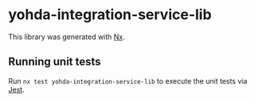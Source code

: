 # yohda-integration-service-lib

This library was generated with [Nx](https://nx.dev).

## Running unit tests

Run `nx test yohda-integration-service-lib` to execute the unit tests via [Jest](https://jestjs.io).
